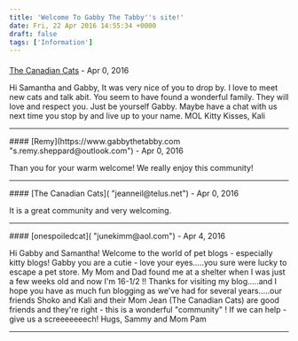 ```yaml
---
title: 'Welcome To Gabby The Tabby''s site!'
date: Fri, 22 Apr 2016 14:55:34 +0000
draft: false
tags: ['Information']
---
```



#### 
[The Canadian Cats]( "jeanneil@telus.net") - <time datetime="2016-04-24 14:59:07">Apr 0, 2016</time>

Hi Samantha and Gabby, It was very nice of you to drop by. I love to meet new cats and talk abit. You seem to have found a wonderful family. They will love and respect you. Just be yourself Gabby. Maybe have a chat with us next time you stop by and live up to your name. MOL Kitty Kisses, Kali
<hr />
#### 
[Remy](https://www.gabbythetabby.com "s.remy.sheppard@outlook.com") - <time datetime="2016-04-24 19:48:07">Apr 0, 2016</time>

Than you for your warm welcome! We really enjoy this community!
<hr />
#### 
[The Canadian Cats]( "jeanneil@telus.net") - <time datetime="2016-04-24 21:40:14">Apr 0, 2016</time>

It is a great community and very welcoming.
<hr />
#### 
[onespoiledcat]( "junekimm@aol.com") - <time datetime="2016-04-28 13:14:22">Apr 4, 2016</time>

Hi Gabby and Samantha! Welcome to the world of pet blogs - especially kitty blogs! Gabby you are a cutie - love your eyes.....you sure were lucky to escape a pet store. My Mom and Dad found me at a shelter when I was just a few weeks old and now I'm 16-1/2 !! Thanks for visiting my blog.....and I hope you have as much fun blogging as we've had for several years.....our friends Shoko and Kali and their Mom Jean (The Canadian Cats) are good friends and they're right - this is a wonderful "community" ! If we can help - give us a screeeeeeech! Hugs, Sammy and Mom Pam
<hr />
